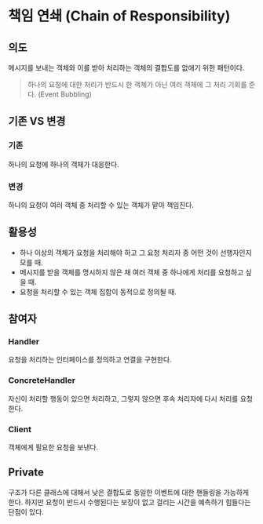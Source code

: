 # 책임 연쇄 (Chain of Responsibility)


## 의도
메시지를 보내는 객체와 이를 받아 처리하는 객체의 결합도를 없애기 위한 패턴이다.
> 하나의 요청에 대한 처리가 반드시 한 객쳬가 아닌 여러 객체에 그 처리 기회를 준다. (Event Bubbling)



## 기존 VS 변경
### 기존
하나의 요청에 하나의 객체가 대응한다.
### 변경
하나의 요청이 여러 객체 중 처리할 수 있는 객체가 맡아 책임진다.



## 활용성
- 하나 이상의 객체가 요청을 처리해야 하고 그 요청 처리자 중 어떤 것이 선행자인지 모를 때.
- 메시지를 받을 객체를 명시하지 않은 채 여러 객체 중 하나에게 처리를 요청하고 싶을 때.
- 요청을 처리할 수 있는 객체 집합이 동적으로 정의될 때.



## 참여자
### Handler
요청을 처리하는 인터페이스를 정의하고 연결을 구현한다.
### ConcreteHandler
자신이 처리할 행동이 있으면 처리하고, 그렇지 않으면 후속 처리자에 다시 처리를 요청한다.
### Client
객체에게 필요한 요청을 보낸다.



## Private
구조가 다른 클래스에 대해서 낮은 결합도로 동일한 이벤트에 대한 핸들링을 가능하게 한다.
하지만 요청이 반드시 수행된다는 보장이 없고 걸리는 시간을 예측하기 힘들다는 단점이 있다.
